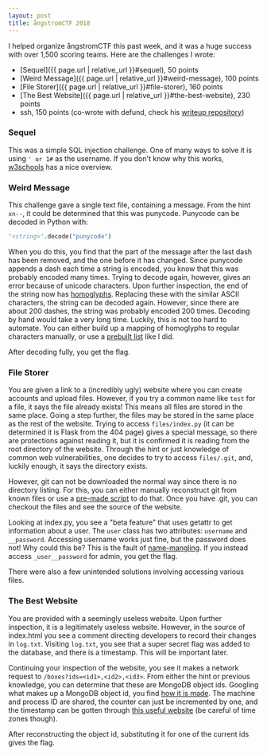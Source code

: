 ```yaml
---
layout: post
title: ångstromCTF 2018
---
```


I helped organize ångstromCTF this past week, and it was a huge success with over 1,500 scoring teams. Here are the challenges I wrote:

- [Sequel]({{ page.url | relative_url }}#sequel), 50 points
- [Weird Message]({{ page.url | relative_url }}#weird-message), 100 points
- [File Storer]({{ page.url | relative_url }}#file-storer), 160 points
- [The Best Website]({{ page.url | relative_url }}#the-best-website), 230 points
- ssh, 150 points (co-wrote with defund, check his [writeup repository](https://github.com/defund/ctf))

<!--more-->

### Sequel

This was a simple SQL injection challenge. One of many ways to solve it is using `' or 1#` as the username. If you don't know why this works, [w3schools](https://www.w3schools.com/sql/sql_injection.asp) has a nice overview.

### Weird Message

This challenge gave a single text file, containing a message. From the hint `xn--`, it could be determined that this was punycode. Punycode can be decoded in Python with:
```python
"<string>".decode("punycode")
```

When you do this, you find that the part of the message after the last dash has been removed, and the one before it has changed. Since punycode appends a dash each time a string is encoded, you know that this was probably encoded many times. Trying to decode again, however, gives an error because of unicode characters. Upon further inspection, the end of the string now has [homoglyphs](https://www.irongeek.com/homoglyph-attack-generator.php). Replacing these with the similar ASCII characters, the string can be decoded again. However, since there are about 200 dashes, the string was probably encoded 200 times. Decoding by hand would take a very long time. Luckily, this is not too hard to automate. You can either build up a mapping of homoglyphs to regular characters manually, or use a [prebuilt list](https://github.com/codebox/homoglyph/blob/master/raw_data/chars.txt) like I did.

After decoding fully, you get the flag.

### File Storer

You are given a link to a (incredibly ugly) website where you can create accounts and upload files. However, if you try a common name like `test` for a file, it says the file already exists! This means all files are stored in the same place. Going a step further, the files may be stored in the same place as the rest of the website. Trying to access `files/index.py` (it can be determined it is Flask from the 404 page) gives a special message, so there are protections against reading it, but it is confirmed it is reading from the root directory of the website. Through the hint or just knowledge of common web vulnerabilities, one decides to try to access `files/.git`, and, luckily enough, it says the directory exists.

However, git can not be downloaded the normal way since there is no directory listing. For this, you can either manually reconstruct git from known files or use a [pre-made script](https://github.com/kost/dvcs-ripper) to do that. Once you have .git, you can checkout the files and see the source of the website.

Looking at index.py, you see a "beta feature" that uses getattr to get information about a user. The `user` class has two attributes: `username` and `__password`. Accessing username works just fine, but the password does not! Why could this be? This is the fault of [name-mangling](https://stackoverflow.com/a/1301369). If you instead access `_user__password` for admin, you get the flag.

There were also a few unintended solutions involving accessing various files.

### The Best Website

You are provided with a seemingly useless website. Upon further inspection, it is a legitimately useless website. However, in the source of index.html you see a comment directing developers to record their changes in `log.txt`. Visiting `log.txt`, you see that a super secret flag was added to the database, and there is a timestamp. This will be important later.

Continuing your inspection of the website, you see it makes a network request to `/boxes?ids=<id1>,<id2>,<id3>`. From either the hint or previous knowledge, you can determine that these are MongoDB object ids. Googling what makes up a MongoDB object id, you find [how it is made](https://docs.mongodb.com/manual/reference/method/ObjectId/). The machine and process ID are shared, the counter can just be incremented by one, and the timestamp can be gotten through [this useful website](https://steveridout.github.io/mongo-object-time/) (be careful of time zones though).

After reconstructing the object id, substituting it for one of the current ids gives the flag.
